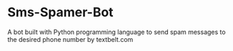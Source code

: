 # Sms-Spamer-Bot
A bot built with Python programming language to send spam messages to the desired phone number by textbelt.com
